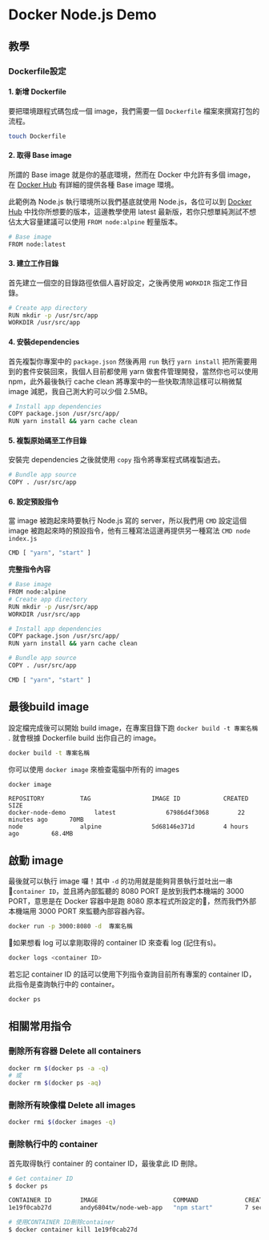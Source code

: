 # Docker Node.js Demo

## 教學

### Dockerfile設定
#### 1. 新增 Dockerfile
要把環境跟程式碼包成一個 image，我們需要一個 `Dockerfile` 檔案來撰寫打包的流程。

```bash
touch Dockerfile
```

#### 2. 取得 Base image
所謂的 Base image 就是你的基底環境，然而在 Docker 中允許有多個 image，在 [Docker Hub](https://hub.docker.com/explore/) 有詳細的提供各種 Base image 環境。

此範例為 Node.js 執行環境所以我們基底就使用 Node.js，各位可以到 [Docker Hub](https://hub.docker.com/_/node/) 中找你所想要的版本，這邊教學使用 latest 最新版，若你只想單純測試不想佔太大容量建議可以使用 `FROM node:alpine` 輕量版本。

```bash
# Base image
FROM node:latest 
```

#### 3. 建立工作目錄
首先建立一個空的目錄路徑依個人喜好設定，之後再使用 `WORKDIR` 指定工作目錄。

```bash
# Create app directory
RUN mkdir -p /usr/src/app
WORKDIR /usr/src/app
```

#### 4. 安裝dependencies
首先複製你專案中的 `package.json` 然後再用 `run` 執行 `yarn install` 把所需要用到的套件安裝回來，我個人目前都使用 yarn 做套件管理開發，當然你也可以使用 npm，此外最後執行 cache clean 將專案中的一些快取清除這樣可以稍微幫 image 減肥，我自己測大約可以少個 2.5MB。

```bash
# Install app dependencies
COPY package.json /usr/src/app/
RUN yarn install && yarn cache clean
```

#### 5. 複製原始碼至工作目錄
安裝完 dependencies 之後就使用 `copy` 指令將專案程式碼複製過去。

```bash
# Bundle app source
COPY . /usr/src/app
```

#### 6. 設定預設指令
當 image 被跑起來時要執行 Node.js 寫的 server，所以我們用 `CMD` 設定這個 image 被跑起來時的預設指令，他有三種寫法這邊再提供另一種寫法 `CMD node index.js`

```bash
CMD [ "yarn", "start" ]
```

**完整指令內容**

```bash
# Base image
FROM node:alpine
# Create app directory
RUN mkdir -p /usr/src/app
WORKDIR /usr/src/app

# Install app dependencies
COPY package.json /usr/src/app/
RUN yarn install && yarn cache clean

# Bundle app source
COPY . /usr/src/app

CMD [ "yarn", "start" ]

```

## 最後build image
設定檔完成後可以開始 build image，在專案目錄下跑 `docker build -t 專案名稱` . 就會根據 Dockerfile build 出你自己的 image。

```bash
docker build -t 專案名稱
```

你可以使用 `docker image` 來檢查電腦中所有的 images

```bash
docker image
```

```
REPOSITORY          TAG                 IMAGE ID            CREATED             SIZE
docker-node-demo        latest              67986d4f3068        22 minutes ago      70MB
node                alpine              5d68146e371d        4 hours ago         68.4MB
```

## 啟動 image
最後就可以執行 image 囉！其中 `-d` 的功用就是能夠背景執行並吐出一串 `container ID`，並且將內部監聽的 8080 PORT 是放到我們本機端的 3000 PORT，意思是在 Docker 容器中是跑 8080 原本程式所設定的，然而我們外部本機端用 3000 PORT 來監聽內部容器內容。

```bash
docker run -p 3000:8080 -d  專案名稱  
```

如果想看 log 可以拿剛取得的 container ID 來查看 log (記住有s)。

```bash
docker logs <container ID>
```

若忘記 container ID 的話可以使用下列指令查詢目前所有專案的 container ID，此指令是查詢執行中的 container。

```bash
docker ps
```

## 相關常用指令

### 刪除所有容器 Delete all containers

```bash
docker rm $(docker ps -a -q) 
# 或
docker rm $(docker ps -aq)
```

### 刪除所有映像檔 Delete all images

```bash
docker rmi $(docker images -q)
```

### 刪除執行中的 container
首先取得執行 container 的 container ID，最後拿此 ID 刪除。

```bash
# Get container ID
$ docker ps

CONTAINER ID        IMAGE                     COMMAND             CREATED             STATUS              PORTS                     NAMES
1e19f0cab27d        andy6804tw/node-web-app   "npm start"         7 seconds ago       Up 6 seconds        0.0.0.0:49160->8000/tcp   focused_shannon

# 使用CONTAINER ID刪除container
$ docker container kill 1e19f0cab27d 
```
